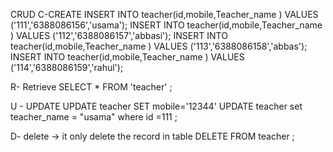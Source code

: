 CRUD 
C-CREATE 
INSERT INTO teacher(id,mobile,Teacher_name ) VALUES ('111','6388086156','usama');
INSERT INTO teacher(id,mobile,Teacher_name ) VALUES ('112','6388086157','abbasi');
INSERT INTO teacher(id,mobile,Teacher_name ) VALUES ('113','6388086158','abbas');
INSERT INTO teacher(id,mobile,Teacher_name ) VALUES ('114','6388086159','rahul');

R- Retrieve
SELECT * FROM 'teacher' ;    
  
U - UPDATE 
UPDATE teacher SET mobile='12344' 
UPDATE teacher set teacher_name = "usama" where id =111 ;

D- delete -> it only delete the record in table
DELETE FROM teacher ;
